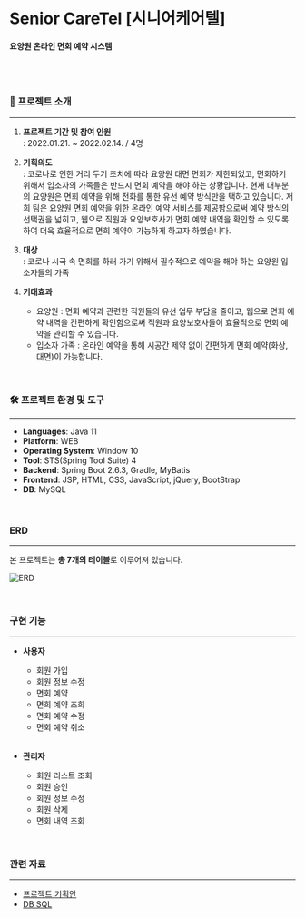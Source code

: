 
# Senior CareTel [시니어케어텔]
#### 요양원 온라인 면회 예약 시스템

<br/><br/>



### 📢 프로젝트 소개
------------------

1) **프로젝트 기간 및 참여 인원** <br/>
: 2022.01.21. ~ 2022.02.14. / 4명

2) **기획의도** <br/>
: 코로나로 인한 거리 두기 조치에 따라 요양원 대면 면회가 제한되었고, 면회하기 위해서 입소자의 가족들은 반드시 면회 예약을 해야 하는 상황입니다. 현재 대부분의 요양원은 면회 예약을 위해 전화를 통한 유선 예약 방식만을 택하고 있습니다. 저희 팀은 요양원 면회 예약을 위한 온라인 예약 서비스를 제공함으로써 예약 방식의 선택권을 넓히고, 웹으로 직원과 요양보호사가 면회 예약 내역을 확인할 수 있도록 하여 더욱 효율적으로 면회 예약이 가능하게 하고자 하였습니다.  

3) **대상** <br/>
: 코로나 시국 속 면회를 하러 가기 위해서 필수적으로 예약을 해야 하는 요양원 입소자들의 가족

4) **기대효과** <br/>
    *	요양원
: 면회 예약과 관련한 직원들의 유선 업무 부담을 줄이고, 웹으로 면회 예약 내역을 간편하게 확인함으로써 직원과 요양보호사들이 효율적으로 면회 예약을 관리할 수 있습니다.

    -	입소자 가족
: 온라인 예약을 통해 시공간 제약 없이 간편하게 면회 예약(화상, 대면)이 가능합니다.

<br/>

### 🛠 프로젝트 환경 및 도구
----
*   **Languages**: Java 11
*	**Platform**: WEB
*	**Operating System**: Window 10
*	**Tool**: STS(Spring Tool Suite) 4
*	**Backend**: Spring Boot 2.6.3, Gradle, MyBatis
*	**Frontend**: JSP, HTML, CSS, JavaScript, jQuery, BootStrap
*	**DB**: MySQL
<br/>

### ERD
----
본 프로젝트는 **총 7개의 테이블**로 이루어져 있습니다. <br/>

![ERD](https://s3.us-west-2.amazonaws.com/secure.notion-static.com/714043cd-e719-4b79-a87c-c484303c645f/erd.png?X-Amz-Algorithm=AWS4-HMAC-SHA256&X-Amz-Content-Sha256=UNSIGNED-PAYLOAD&X-Amz-Credential=AKIAT73L2G45EIPT3X45%2F20220616%2Fus-west-2%2Fs3%2Faws4_request&X-Amz-Date=20220616T120817Z&X-Amz-Expires=86400&X-Amz-Signature=48d37be5a27355f3f017c6a437acbe79b42e3ca20310f3c33fe45e238658fe51&X-Amz-SignedHeaders=host&response-content-disposition=filename%20%3D%22erd.png%22&x-id=GetObject)

<br/>

### 구현 기능 
----
*   **사용자**
    *   회원 가입
    *   회원 정보 수정
    *   면회 예약
    *   면회 예약 조회
    *   면회 예약 수정
    *   면회 예약 취소
    <br/>
    
*   **관리자**
    *   회원 리스트 조회
    *   회원 승인
    *   회원 정보 수정
    *   회원 삭제
    *   면회 내역 조회

<br/>

### 관련 자료
----
+ [프로젝트 기획안](https://drive.google.com/file/d/1ylfU5xRlf6asLvyA7ZoVPvgRu6ZjjCzf/view?usp=sharing)
+ [DB SQL](https://drive.google.com/file/d/1KOMMbiDLTp6DP_VfWB1ytA5C1lkKJzMf/view?usp=sharing)
<br/>
